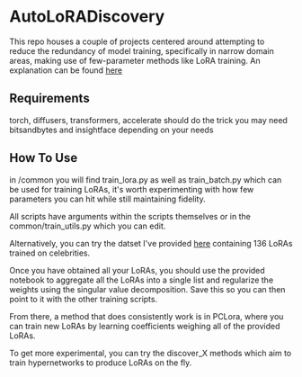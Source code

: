 # AutoLoRADiscovery

This repo houses a couple of projects centered around attempting to reduce the redundancy of model training, specifically in narrow domain areas, making use of few-parameter methods like LoRA training. An explanation can be found [here](https://sweet-hall-e72.notion.site/Automated-LoRA-Discovery-and-Teaching-Neural-Networks-to-make-Neural-Networks-22aa3b5ad66e4bc985ff2c93896538d2?pvs=4)

## Requirements
torch, diffusers, transformers, accelerate should do the trick
you may need bitsandbytes and insightface depending on your needs


## How To Use
in /common you will find train_lora.py as well as train_batch.py which can be used for training LoRAs, it's worth experimenting with how few parameters you can hit while still maintaining fidelity.

All scripts have arguments within the scripts themselves or in the common/train_utils.py which you can edit.

Alternatively, you can try the datset I've provided [here](https://huggingface.co/datasets/ethansmith2000/lora_bundle_celeb/tree/main) containing 136 LoRAs trained on celebrities. 

Once you have obtained all your LoRAs, you should use the provided notebook to aggregate all the LoRAs into a single list and regularize the weights using the singular value decomposition. Save this so you can then point to it with the other training scripts.

From there, a method that does consistently work is in PCLora, where you can train new LoRAs by learning coefficients weighing all of the provided LoRAs.

To get more experimental, you can try the discover_X methods which aim to train hypernetworks to produce LoRAs on the fly.
